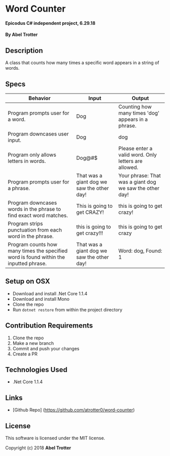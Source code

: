 # Word Counter

#### Epicodus C# independent project, 6.29.18

#### By Abel Trotter

## Description

A class that counts how many times a specific word appears in a string of words. 

## Specs

| Behavior | Input | Output |
|----------|-------|--------|
| Program prompts user for a word. | Dog | Counting how many times 'dog' appears in a phrase. |
| Program downcases user input. | Dog | dog |
| Program only allows letters in words. | Dog@#$ | Please enter a valid word. Only letters are allowed. |
| Program prompts user for a phrase. | That was a giant dog we saw the other day! | Your phrase: That was a giant dog we saw the other day! |
| Program downcases words in the phrase to find exact word matches. | This is going to get CRAZY! | this is going to get crazy! |
| Program strips punctuation from each word in the phrase. | this is going to get crazy!!! | this is going to get crazy |
| Program counts how many times the specified word is found within the inputted phrase. | That was a giant dog we saw the other day! | Word: dog, Found: 1 |

## Setup on OSX

* Download and install .Net Core 1.1.4
* Download and install Mono
* Clone the repo
* Run `dotnet restore` from within the project directory

## Contribution Requirements

1. Clone the repo
1. Make a new branch
1. Commit and push your changes
1. Create a PR

## Technologies Used

* .Net Core 1.1.4

## Links

* [Github Repo] (https://github.com/atrotter0/word-counter)

## License

This software is licensed under the MIT license.

Copyright (c) 2018 **Abel Trotter**
